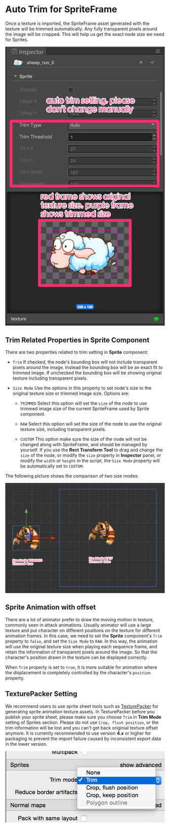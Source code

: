 # Auto Trim for SpriteFrame

Once a texture is imported, the SpriteFrame asset generated with the texture will be trimmed automatically. Any fully transparent pixels around the image will be cropped. This will help us get the exact node size we need for Sprites.

![trim inspector](trim/trim_inspector.png)

## Trim Related Properties in Sprite Component

There are two properties related to trim setting in __Sprite__ component:

- `Trim` If checked, the node's bounding box will not include transparent pixels around the image. Instead the bounding box will be an exact fit to trimmed image. If unchecked the bounding box will be showing original texture including transparent pixels.

- `Size Mode` Use the options in this property to set node's size to the original texture size or trimmed image size. Options are:

  - `TRIMMED` Select this option will set the `size` of the node to use trimmed image size of the current SpriteFrame used by Sprite component.

  - `RAW` Select this option will set the size of the node to use the original texture size, including transparent pixels.

  - `CUSTOM` This option make sure the size of the node will not be changed along with SpriteFrame, and should be managed by yourself. If you use the __Rect Transform Tool__ to drag and change the `size` of the node, or modify the `size` property in __Inspector__ panel, or modify the `width` or `height` in the script, the `Size Mode` property will be automatically set to `CUSTOM`.

The following picture shows the comparison of two size modes:

![trim compare](trim/trim-compare.png)

## Sprite Animation with offset

There are a lot of animator prefer to draw the moving motion in texture, commonly seen in attack animations. Usually animator will use a large texture and put character on different positions on the texture for different animation frames. In this case, we need to set the __Sprite__ component's `Trim` property to `false`, and set the `Size Mode` to `RAW`. In this way, the animation will use the original texture size when playing each sequence frame, and retain the information of transparent pixels around the image. So that the character's position drawn in the texture can be displayed correctly.

When `Trim` property is set to `true`, it is more suitable for animation where the displacement is completely controlled by the character's `position` property.

## TexturePacker Setting

We recommend users to use sprite sheet tools such as [TexturePacker](https://www.codeandweb.com/texturepacker) for generating sprite animation texture assets. In TexturePacker before you publish your sprite sheet, please make sure you choose `Trim` in __Trim Mode__ setting of Sprites section. Please do not use `Crop, flush position`, or the trim information will be lost and you can't get back originial texture offset anymore. It is currently recommended to use version __4.x__ or higher for packaging to prevent the import failure caused by inconsistent export data in the lower version.

![trim texturepacker](trim/trim-texturepacker.png)
